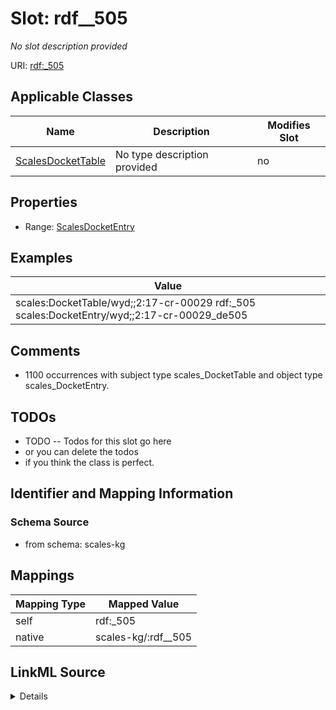 

# Slot: rdf__505


_No slot description provided_





URI: [rdf:_505](http://www.w3.org/1999/02/22-rdf-syntax-ns#_505)



<!-- no inheritance hierarchy -->





## Applicable Classes

| Name | Description | Modifies Slot |
| --- | --- | --- |
| [ScalesDocketTable](../classes/ScalesDocketTable.md) | No type description provided |  no  |







## Properties

* Range: [ScalesDocketEntry](../classes/ScalesDocketEntry.md)






## Examples

| Value |
| --- |
| scales:DocketTable/wyd;;2:17-cr-00029 rdf:_505 scales:DocketEntry/wyd;;2:17-cr-00029_de505 |

## Comments

* 1100 occurrences with subject type scales_DocketTable and object type scales_DocketEntry.

## TODOs

* TODO -- Todos for this slot go here
* or you can delete the todos
* if you think the class is perfect.

## Identifier and Mapping Information







### Schema Source


* from schema: scales-kg




## Mappings

| Mapping Type | Mapped Value |
| ---  | ---  |
| self | rdf:_505 |
| native | scales-kg/:rdf__505 |




## LinkML Source

<details>
```yaml
name: rdf__505
description: No slot description provided
todos:
- TODO -- Todos for this slot go here
- or you can delete the todos
- if you think the class is perfect.
comments:
- 1100 occurrences with subject type scales_DocketTable and object type scales_DocketEntry.
examples:
- value: scales:DocketTable/wyd;;2:17-cr-00029 rdf:_505 scales:DocketEntry/wyd;;2:17-cr-00029_de505
from_schema: scales-kg
rank: 1000
slot_uri: rdf:_505
alias: rdf__505
domain_of:
- scales_DocketTable
range: scales_DocketEntry

```
</details>